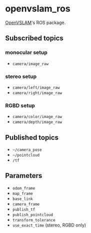 # openvslam_ros

[OpenVSLAM](https://github.com/OpenVSLAM-Community/openvslam)'s ROS package.

## Subscribed topics

### monocular setup

- `camera/image_raw`

### stereo setup

- `camera/left/image_raw`
- `camera/right/image_raw`

### RGBD setup

- `camera/color/image_raw`
- `camera/depth/image_raw`

## Published topics

- `~/camera_pose`
- `~/pointcloud`
- `/tf`

## Parameters

- `odom_frame`
- `map_frame`
- `base_link`
- `camera_frame`
- `publish_tf`
- `publish_pointcloud`
- `transform_tolerance`
- `use_exact_time` (stereo, RGBD only)
